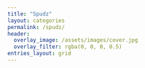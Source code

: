 ```yaml
---
title: "Spudz"
layout: categories
permalink: /spudz/
header:
  overlay_image: /assets/images/cover.jpg
  overlay_filter: rgba(0, 0, 0, 0.5)
entries_layout: grid
---
```

